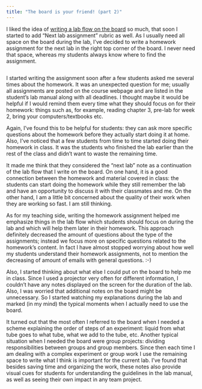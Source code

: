 ```yaml
---
title: "The board is your friend! (part 2)"
---
```


I liked the idea of <a href="{% post_url 2012-12-17-the-board-is-your-friend %}">writing a lab flow
on the board</a> so much, that soon I started to add “Next lab assignment” rubric as well. As I
usually need all space on the board during the lab, <!--more--> I’ve decided to write a homework
assignment for the next lab in the right top corner of the board. I never need that space, whereas
my students always know where to find the assignment.

<img src="{{ '/assets/content/blog/board2.jpg' | relative_url }}" class="border-0 img-fluid mx-auto d-block" alt="">

I started writing the assignment soon after a few students asked me several times about the
homework. It was an unexpected question for me; usually all assignments are posted on the course
webpage and are listed in the student’s lab manual along with all deadlines. I thought maybe it
would be helpful if I would remind them every time what they should focus on for their homework:
things such as, for example, reading chapter 3, pre-lab for week 2, bring your computers/textbooks
etc.

Again, I’ve found this to be helpful for students: they can ask more specific questions about the
homework before they actually start doing it at home. Also, I’ve noticed that a few students from
time to time started doing their homework in class. It was the students who finished the lab earlier
than the rest of the class and didn’t want to waste the remaining time.

It made me think that they considered the “next lab” note as a continuation of the lab flow that I
write on the board. On one hand, it is a good connection between the homework and material covered
in class: the students can start doing the homework while they still remember the lab and have an
opportunity to discuss it with their classmates and me. On the other hand, I am a little bit
concerned about the quality of their work when they are working so fast. I am still thinking.

As for my teaching side, writing the homework assignment helped me emphasize things in the lab flow
which students should focus on during the lab and which will help them later in their homework. This
approach definitely decreased the amount of questions about the type of the assignments; instead we
focus more on specific questions related to the homework’s content. In fact I have almost stopped
worrying about how well my students understand their homework assignments, not to mention the
decreasing of amount of emails with general questions. :-)

Also, I started thinking about what else I could put on the board to help me in class. Since I used
a projector very often for different information, I couldn’t have any notes displayed on the screen
for the duration of the lab. Also, I was worried that additional notes on the board might be
  unnecessary. So I started watching my explanations during the lab and marked (in my mind) the
  typical moments when I actually need to use the board.

It turned out that the most often I referred to the board when I needed a scheme explaining the
order of steps of an experiment: liquid from what tube goes to what tube, what we add to the tube,
etc. Another typical situation when I needed the board were group projects: dividing
responsibilities between groups and group members. Since then each time I am dealing with a complex
experiment or group work I use the remaining space to write what I think is important for the
current lab. I’ve found that besides saving time and organizing the work, these notes also provide
visual cues for students for understanding the guidelines in the lab manual, as well as seeing their
own impact in any team project.
